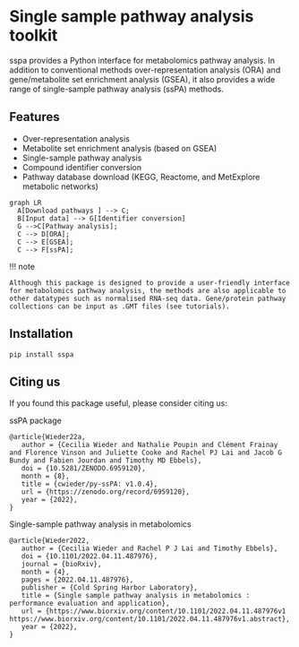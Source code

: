 # Single sample pathway analysis toolkit
sspa provides a Python interface for metabolomics pathway analysis. In addition to conventional methods over-representation analysis (ORA) and gene/metabolite set enrichment analysis (GSEA), it also provides a wide range of single-sample pathway analysis (ssPA) methods. 

## Features
- Over-representation analysis
- Metabolite set enrichment analysis (based on GSEA)
- Single-sample pathway analysis
- Compound identifier conversion
- Pathway database download (KEGG, Reactome, and MetExplore metabolic networks)

``` mermaid
graph LR
  A[Download pathways ] --> C;
  B[Input data] --> G[Identifier conversion]
  G -->C[Pathway analysis];
  C --> D[ORA];
  C --> E[GSEA];
  C --> F[ssPA];
```

!!! note

    Although this package is designed to provide a user-friendly interface for metabolomics pathway analysis, the methods are also applicable to other datatypes such as normalised RNA-seq data. Gene/protein pathway collections can be input as .GMT files (see tutorials).



## Installation
```
pip install sspa
```

## Citing us
If you found this package useful, please consider citing us:

ssPA package
```
@article{Wieder22a,
   author = {Cecilia Wieder and Nathalie Poupin and Clément Frainay and Florence Vinson and Juliette Cooke and Rachel PJ Lai and Jacob G Bundy and Fabien Jourdan and Timothy MD Ebbels},
   doi = {10.5281/ZENODO.6959120},
   month = {8},
   title = {cwieder/py-ssPA: v1.0.4},
   url = {https://zenodo.org/record/6959120},
   year = {2022},
}
```


Single-sample pathway analysis in metabolomics
```
@article{Wieder2022,
   author = {Cecilia Wieder and Rachel P J Lai and Timothy Ebbels},
   doi = {10.1101/2022.04.11.487976},
   journal = {bioRxiv},
   month = {4},
   pages = {2022.04.11.487976},
   publisher = {Cold Spring Harbor Laboratory},
   title = {Single sample pathway analysis in metabolomics : performance evaluation and application},
   url = {https://www.biorxiv.org/content/10.1101/2022.04.11.487976v1 https://www.biorxiv.org/content/10.1101/2022.04.11.487976v1.abstract},
   year = {2022},
}
```